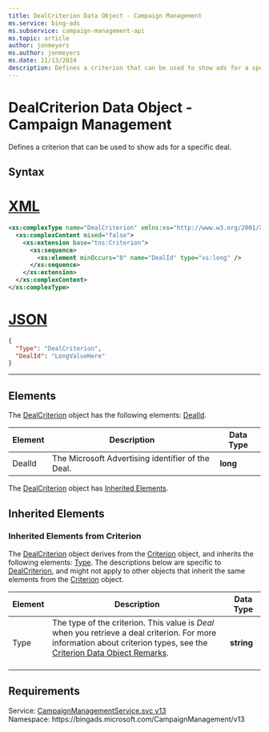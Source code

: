 ```yaml
---
title: DealCriterion Data Object - Campaign Management
ms.service: bing-ads
ms.subservice: campaign-management-api
ms.topic: article
author: jonmeyers
ms.author: jonmeyers
ms.date: 11/13/2024
description: Defines a criterion that can be used to show ads for a specific deal.
---
```

# DealCriterion Data Object - Campaign Management
Defines a criterion that can be used to show ads for a specific deal.

## Syntax

# [XML](#tab/xml)

```xml
<xs:complexType name="DealCriterion" xmlns:xs="http://www.w3.org/2001/XMLSchema">
  <xs:complexContent mixed="false">
    <xs:extension base="tns:Criterion">
      <xs:sequence>
        <xs:element minOccurs="0" name="DealId" type="xs:long" />
      </xs:sequence>
    </xs:extension>
  </xs:complexContent>
</xs:complexType>
```

# [JSON](#tab/json)

```json
{
  "Type": "DealCriterion",
  "DealId": "LongValueHere"
}
```

-----

## <a name="elements"></a>Elements

The [DealCriterion](dealcriterion.md) object has the following elements: [DealId](#dealid).

|Element|Description|Data Type|
|-----------|---------------|-------------|
|<a name="dealid"></a>DealId|The Microsoft Advertising identifier of the Deal.|**long**|

The [DealCriterion](dealcriterion.md) object has [Inherited Elements](#inheritedelements).

## <a name="inheritedelements"></a>Inherited Elements

### <a name="inheritedelementscriterion"></a>Inherited Elements from Criterion
The [DealCriterion](dealcriterion.md) object derives from the [Criterion](criterion.md) object, and inherits the following elements: [Type](#type). The descriptions below are specific to [DealCriterion](dealcriterion.md), and might not apply to other objects that inherit the same elements from the [Criterion](criterion.md) object.  

|Element|Description|Data Type|
|-----------|---------------|-------------|
|<a name="type"></a>Type|The type of the criterion. This value is *Deal* when you retrieve a deal criterion. For more information about criterion types, see the [Criterion Data Object Remarks](criterion.md#remarks).<br/><br/>|**string**|

## Requirements
Service: [CampaignManagementService.svc v13](https://campaign.api.bingads.microsoft.com/Api/Advertiser/CampaignManagement/v13/CampaignManagementService.svc)  
Namespace: https\://bingads.microsoft.com/CampaignManagement/v13  

